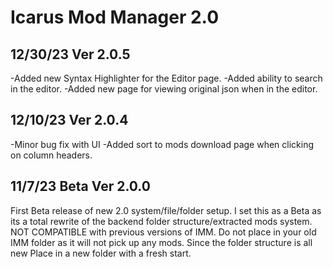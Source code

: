 # Icarus Mod Manager 2.0 

## 12/30/23 Ver 2.0.5

-Added new Syntax Highlighter for the Editor page.
-Added ability to search in the editor.
-Added new page for viewing original json when in the editor.

## 12/10/23 Ver 2.0.4

-Minor bug fix with UI
-Added sort to mods download page when clicking on column headers.

## 11/7/23 Beta Ver 2.0.0

First Beta release of new 2.0 system/file/folder setup.
I set this as a Beta as its a total rewrite of the backend folder structure/extracted mods system.
NOT COMPATIBLE with previous versions of IMM. Do not place in your old IMM folder as it will not pick up any mods.
Since the folder structure is all new Place in a new folder with a fresh start.
